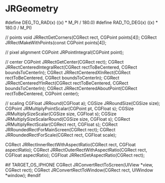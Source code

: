 JRGeometry
==========

#define DEG_TO_RAD(x) ((x) * M_PI / 180.0)
#define RAD_TO_DEG(x) ((x) * 180.0 / M_PI)

// points
void JRRectGetCorners(CGRect rect, CGPoint points[4]);
CGRect JRRectMakeWithPoints(const CGPoint points[4]);

// pixel alignment
CGPoint JRPointIntegral(CGPoint point);

// center
CGPoint JRRectGetCenter(CGRect rect);
CGRect JRRectCenteredIntegralRect(CGRect rectToBeCentered, CGRect boundsToCenterIn);
CGRect JRRectCenteredXInRect(CGRect rectToBeCentered, CGRect boundsToCenterIn);
CGRect JRRectCenteredYInRect(CGRect rectToBeCentered, CGRect boundsToCenterIn);
CGRect JRRectCenteredAboutPoint(CGRect rectToBeCentered, CGPoint center);

// scaling
CGFloat JRRound(CGFloat a);
CGSize JRRoundSize(CGSize size);
CGPoint JRMultiplyPointScalar(CGPoint pt, CGFloat s);
CGSize JRMultiplySizeScalar(CGSize size, CGFloat s);
CGSize JRMultiplySizeScalarRound(CGSize size, CGFloat s);
CGRect JRMultiplyRectScalar(CGRect rect, CGFloat s);
CGRect JRRoundedRectForMainScreen(CGRect rect);
CGRect JRRoundedRectForScale(CGRect rect, CGFloat scale);

CGRect JRRectInnerRectWithAspectRatio(CGRect rect, CGFloat aspectRatio);
CGRect JRRectOuterRectWithAspectRatio(CGRect rect, CGFloat aspectRatio);
CGFloat JRRectGetAspectRatio(CGRect rect);

#if TARGET_OS_IPHONE
CGRect JRConvertRectToScreen(UIView *view, CGRect rect);
CGRect JRConvertRectToWindow(CGRect rect, UIWindow *window);
#endif
